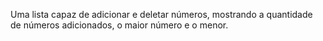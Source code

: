Uma lista capaz de adicionar e deletar números, mostrando a quantidade de números adicionados, o maior número e o menor. 
